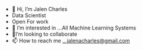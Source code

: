 - 👋 Hi, I’m Jalen Charles
- Data Scientist
- Open For work 
- 👀 I’m interested in ...All Machine Learning Systems
- 🌱I’m looking to collaborate
- 📫 How to reach me ...jalenacharles@gmail.com

<!---
jalen253/jalen253 is a ✨ special ✨ repository because its `README.md` (this file) appears on your GitHub profile.
You can click the Preview link to take a look at your changes.
--->
